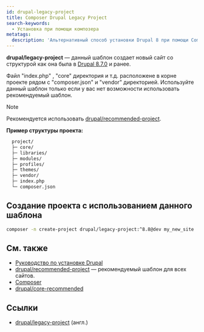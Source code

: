 ```yaml
---
id: drupal-legacy-project
title: Composer Drupal Legacy Project
search-keywords:
  - Установка при помощи композера
metatags:
  description: 'Альтернативный способ установки Drupal 8 при помощи Composer.'
---
```


**drupal/legacy-project** — данный шаблон создает новый сайт со структурой как она была в [Drupal 8.7.0](./release-8.7.0.md) и ранее. 

Файл "index.php" , "core" директория и т.д. расположене в корне проекте рядом с "composer.json" и "vendor" директорией. Используйте данный шаблон только если у вас нет возможности использовать рекомендуемый шаблон.

> [!NOTE]
> Рекомендуется использовать [drupal/recommended-project](drupal-recommended-project.md).

**Пример структуры проекта:**

```bash
  project/
  ├─ core/
  ├─ libraries/
  ├─ modules/
  ├─ profiles/
  ├─ themes/
  ├─ vendor/
  ├─ index.php
  └─ composer.json
```

## Создание проекта с использованием данного шаблона

```bash
composer -n create-project drupal/legacy-project:^8.8@dev my_new_site 
```

## См. также

- [Руководство по установке Drupal](../8/installation.md)
- [drupal/recommended-project](drupal-recommended-project.md) — рекомендуемый шаблон для всех сайтов.
- [Composer](composer.md)
- [drupal/core-recommended](drupal-core-recommended.md)

## Ссылки

- [drupal/legacy-project](https://github.com/drupal/legacy-project) (англ.)
